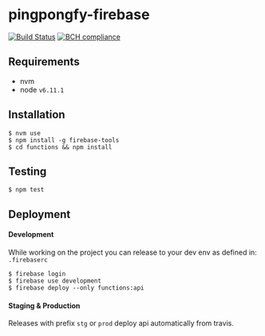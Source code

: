 # pingpongfy-firebase

[![Build Status](https://travis-ci.org/vicente-valls/pingpongfy-firebase.svg?branch=master)](https://travis-ci.org/vicente-valls/pingpongfy-firebase) [![BCH compliance](https://bettercodehub.com/edge/badge/vicente-valls/pingpongfy-firebase?branch=master)](https://bettercodehub.com/)

## Requirements
* nvm
* node `v6.11.1`

## Installation
```
$ nvm use
$ npm install -g firebase-tools
$ cd functions && npm install
```


## Testing
```
$ npm test
```

## Deployment

#### Development

While working on the project you can release to your dev env as defined in: `.firebaserc`
```
$ firebase login
$ firebase use development
$ firebase deploy --only functions:api
```

#### Staging & Production
Releases with prefix `stg` or `prod` deploy api automatically from travis.
